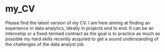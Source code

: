 # my_CV
Please find the latest version of my CV. I am here aiming at finding an experience in data analytics, ideally in projects end to end. 
It can be an internship or a fixed-termed contract as the goal is to practice as much as possible my hard skills recently acquired to get a sound understanding of the challenges of the data analyst job.
